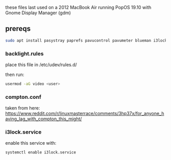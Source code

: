 these files last used on a 2012 MacBook Air running PopOS 19.10 with Gnome Display Manager (gdm)

## prereqs

```bash
sudo apt install pasystray paprefs pavucontrol pavumeter blueman i3lock i3status
```

### backlight.rules

place this file in /etc/udev/rules.d/

then run:
```bash
usermod -aG video <user>
```

### compton.conf

taken from here: https://www.reddit.com/r/linuxmasterrace/comments/3hp37x/for_anyone_having_lag_with_compton_this_might/

### i3lock.service

enable this service with:
```bash
systemctl enable i3lock.service
```
